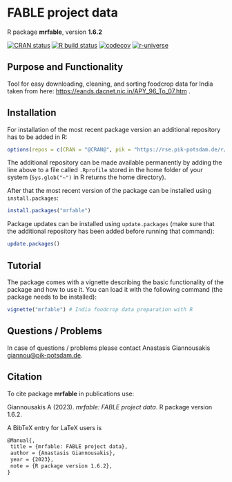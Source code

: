 # FABLE project data

R package **mrfable**, version **1.6.2**

[![CRAN status](https://www.r-pkg.org/badges/version/mrfable)](https://cran.r-project.org/package=mrfable)  [![R build status](https://github.com/pik-piam/mrfable/workflows/check/badge.svg)](https://github.com/pik-piam/mrfable/actions) [![codecov](https://codecov.io/gh/pik-piam/mrfable/branch/master/graph/badge.svg)](https://app.codecov.io/gh/pik-piam/mrfable) [![r-universe](https://pik-piam.r-universe.dev/badges/mrfable)](https://pik-piam.r-universe.dev/ui#builds)

## Purpose and Functionality

Tool for easy downloading, cleaning, and sorting foodcrop data for India taken from here: https://eands.dacnet.nic.in/APY_96_To_07.htm .


## Installation

For installation of the most recent package version an additional repository has to be added in R:

```r
options(repos = c(CRAN = "@CRAN@", pik = "https://rse.pik-potsdam.de/r/packages"))
```
The additional repository can be made available permanently by adding the line above to a file called `.Rprofile` stored in the home folder of your system (`Sys.glob("~")` in R returns the home directory).

After that the most recent version of the package can be installed using `install.packages`:

```r 
install.packages("mrfable")
```

Package updates can be installed using `update.packages` (make sure that the additional repository has been added before running that command):

```r 
update.packages()
```

## Tutorial

The package comes with a vignette describing the basic functionality of the package and how to use it. You can load it with the following command (the package needs to be installed):

```r
vignette("mrfable") # India foodcrop data preparation with R
```

## Questions / Problems

In case of questions / problems please contact Anastasis Giannousakis <giannou@pik-potsdam.de>.

## Citation

To cite package **mrfable** in publications use:

Giannousakis A (2023). _mrfable: FABLE project data_. R package version 1.6.2.

A BibTeX entry for LaTeX users is

 ```latex
@Manual{,
  title = {mrfable: FABLE project data},
  author = {Anastasis Giannousakis},
  year = {2023},
  note = {R package version 1.6.2},
}
```
